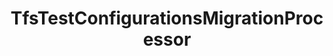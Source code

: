 ---
optionsClassName: TfsTestConfigurationsMigrationProcessorOptions
optionsClassFullName: MigrationTools.Processors.TfsTestConfigurationsMigrationProcessorOptions
configurationSamples:
- name: defaults
  order: 2
  description: 
  code: There are no defaults! Check the sample for options!
  sampleFor: MigrationTools.Processors.TfsTestConfigurationsMigrationProcessorOptions
- name: sample
  order: 1
  description: 
  code: There is no sample, but you can check the classic below for a general feel.
  sampleFor: MigrationTools.Processors.TfsTestConfigurationsMigrationProcessorOptions
- name: classic
  order: 3
  description: 
  code: >-
    {
      "$type": "TfsTestConfigurationsMigrationProcessorOptions",
      "Enabled": false,
      "SourceName": null,
      "TargetName": null
    }
  sampleFor: MigrationTools.Processors.TfsTestConfigurationsMigrationProcessorOptions
description: This processor can migrate `test configuration`. This should be run before `LinkMigrationConfig`.
className: TfsTestConfigurationsMigrationProcessor
typeName: Processors
architecture: 
options:
- parameterName: Enabled
  type: Boolean
  description: If set to `true` then the processor will run. Set to `false` and the processor will not run.
  defaultValue: missing XML code comments
- parameterName: SourceName
  type: String
  description: missing XML code comments
  defaultValue: missing XML code comments
- parameterName: TargetName
  type: String
  description: missing XML code comments
  defaultValue: missing XML code comments
status: Beta
processingTarget: Suites & Plans
classFile: /src/MigrationTools.Clients.TfsObjectModel/Processors/TfsTestConfigurationsMigrationProcessor.cs
optionsClassFile: /src/MigrationTools.Clients.TfsObjectModel/Processors/TfsTestConfigurationsMigrationProcessorOptions.cs

redirectFrom:
- /Reference/Processors/TfsTestConfigurationsMigrationProcessorOptions/
layout: reference
toc: true
permalink: /Reference/Processors/TfsTestConfigurationsMigrationProcessor/
title: TfsTestConfigurationsMigrationProcessor
categories:
- Processors
- 
topics:
- topic: notes
  path: /docs/Reference/Processors/TfsTestConfigurationsMigrationProcessor-notes.md
  exists: false
  markdown: ''
- topic: introduction
  path: /docs/Reference/Processors/TfsTestConfigurationsMigrationProcessor-introduction.md
  exists: false
  markdown: ''

---
